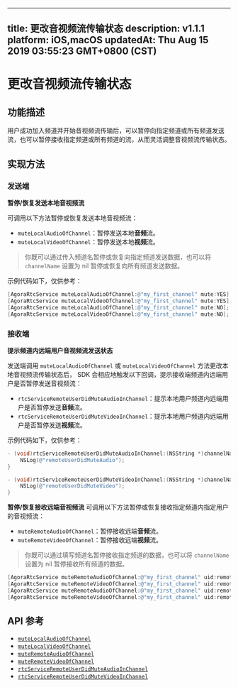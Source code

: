 
---
title: 更改音视频流传输状态
description: v1.1.1
platform: iOS,macOS
updatedAt: Thu Aug 15 2019 03:55:23 GMT+0800 (CST)
---
# 更改音视频流传输状态
## 功能描述
用户成功加入频道并开始音视频流传输后，可以暂停向指定频道或所有频道发送流，也可以暂停接收指定频道或所有频道的流，从而灵活调整音视频流传输状态。

## 实现方法
### 发送端

**暂停/恢复发送本地音视频流**

可调用以下方法暂停或恢复发送本地音视频流：

- `muteLocalAudioOfChannel`：暂停发送本地**音频**流。
- `muteLocalVideoOfChannel`：暂停发送本地**视频**流。

>你既可以通过传入频道名暂停或恢复向指定频道发送数据，也可以将 `channelName` 设置为 nil 暂停或恢复向所有频道发送数据。

示例代码如下，仅供参考：
~~~objective-c
[AgoraRtcService muteLocalAudioOfChannel:@"my_first_channel" mute:YES]; // Stop sending audio
[AgoraRtcService muteLocalVideoOfChannel:@"my_first_channel" mute:YES]; // Stop sending video
[AgoraRtcService muteLocalAudioOfChannel:@"my_first_channel" mute:NO]; // Start sending audio
[AgoraRtcService muteLocalVideoOfChannel:@"my_first_channel" mute:NO]; // Start sending video
~~~

### 接收端

**提示频道内远端用户音视频流发送状态**

发送端调用 `muteLocalAudioOfChannel` 或 `muteLocalVideoOfChannel` 方法更改本地音视频流传输状态后， SDK 会相应地触发以下回调，提示接收端频道内远端用户是否暂停发送音视频流：

* `rtcServiceRemoteUserDidMuteAudioInChannel`：提示本地用户频道内远端用户是否暂停发送**音频**流。
* `rtcServiceRemoteUserDidMuteVideoInChannel`：提示本地用户频道内远端用户是否暂停发送**视频**流。

示例代码如下，仅供参考：
~~~objective-c
- (void)rtcServiceRemoteUserDidMuteAudioInChannel:(NSString *)channelName uid:(uint32_t)uid muted:(BOOL)muted {
    NSLog(@"remoteUserDidMuteAudio");
}

- (void)rtcServiceRemoteUserDidMuteVideoInChannel:(NSString *)channelName uid:(uint32_t)uid muted:(BOOL)muted {
    NSLog(@"remoteUserDidMuteVideo");
}
~~~

**暂停/恢复接收远端音视频流**
可调用以下方法暂停或恢复接收指定频道内指定用户的音视频流：

* `muteRemoteAudioOfChannel`：暂停接收远端**音频**流。
* `muteRemoteVideoOfChannel`：暂停接收远端**视频**流。

>你既可以通过填写频道名暂停接收指定频道的数据，也可以将 `channelName` 设置为 nil 暂停接收所有频道的数据。

~~~objective-c
[AgoraRtcService muteRemoteAudioOfChannel:@"my_first_channel" uid:remoteUid mute:YES]; // Stop receiving audio from a remote user
[AgoraRtcService muteRemoteVideoOfChannel:@"my_first_channel" uid:remoteUid mute:YES]; // Stop receiving video from a remote user
[AgoraRtcService muteRemoteAudioOfChannel:@"my_first_channel" uid:remoteUid mute:NO]; // Start receiving audio from a remote user
[AgoraRtcService muteRemoteVideoOfChannel:@"my_first_channel" uid:remoteUid mute:NO]; // Start receiving video from a remote user
~~~

## API 参考
- [`muteLocalAudioOfChannel`](https://docs.agora.io/cn/RTSA/API%20Reference/rtsa_oc/Classes/AgoraRtcService.html#//api/name/muteLocalAudioOfChannel:mute:)
- [`muteLocalVideoOfChannel`](https://docs.agora.io/cn/RTSA/API%20Reference/rtsa_oc/Classes/AgoraRtcService.html#//api/name/muteLocalVideoOfChannel:mute:)
- [`muteRemoteAudioOfChannel`](https://docs.agora.io/cn/RTSA/API%20Reference/rtsa_oc/Classes/AgoraRtcService.html#//api/name/muteRemoteAudioOfChannel:uid:mute:)
- [`muteRemoteVideoOfChannel`](https://docs.agora.io/cn/RTSA/API%20Reference/rtsa_oc/Classes/AgoraRtcService.html#//api/name/muteRemoteVideoOfChannel:uid:mute:)
- [`rtcServiceRemoteUserDidMuteAudioInChannel`](https://docs.agora.io/cn/RTSA/API%20Reference/rtsa_oc/Protocols/AgoraRtcServiceEvents.html#//api/name/rtcServiceRemoteUserDidMuteAudioInChannel:uid:muted:)
- [`rtcServiceRemoteUserDidMuteVideoInChannel`](https://docs.agora.io/cn/RTSA/API%20Reference/rtsa_oc/Protocols/AgoraRtcServiceEvents.html#//api/name/rtcServiceDidReceiveVideoDataInChannel:uid:timestamp:codec:streamId:isKeyFrame:videoData:)
